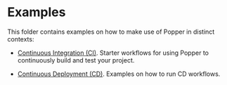 # Examples

This folder contains examples on how to make use of Popper in distinct 
contexts:

  * [Continuous Integration (CI)](./ci/). Starter workflows for using 
    Popper to continuously build and test your project.

  * [Continuous Deployment (CD)](./cd/). Examples on how to run CD 
    workflows.

